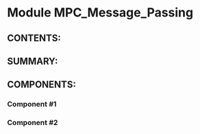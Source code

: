 Module MPC_Message_Passing
======================

CONTENTS:
---------
    
    

SUMMARY:
--------


COMPONENTS:
-----------

### Component #1
### Component #2
